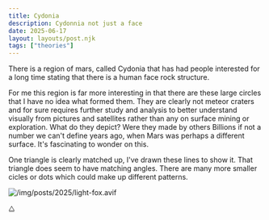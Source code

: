 ```yaml
---
title: Cydonia
description: Cydonnia not just a face
date: 2025-06-17
layout: layouts/post.njk
tags: ["theories"]
---
```


There is a region of mars, called Cydonia that has had people interested for a long time stating that there is a human face rock structure.

For me this region is far more interesting in that there are these large circles that I have no idea what formed them. They are clearly not meteor craters and for sure requires further study and analysis to better understand visually from pictures and satellites rather than any on surface mining or exploration. What do they depict? Were they made by others Billions if not a number we can't define years ago, when Mars was perhaps a different surface. It's fascinating to wonder on this.

One triangle is clearly matched up, I've drawn these lines to show it. That triangle does seem to have matching angles. There are many more smaller cicles or dots which could make up different patterns.

![/img/posts/2025/light-fox.avif](/img/posts/2025/light-fox.avif) 

⧋
